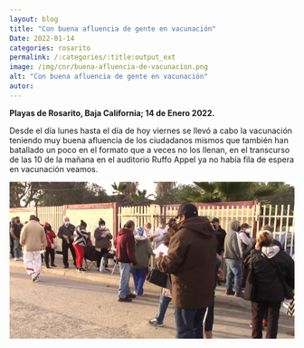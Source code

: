```yaml
---
layout: blog
title: "Con buena afluencia de gente en vacunación"
Date: 2022-01-14
categories: rosarito
permalink: /:categories/:title:output_ext
image: /img/cnr/buena-afluencia-de-vacunacion.png
alt: "Con buena afluencia de gente en vacunación"
autor:
---
```


**Playas de Rosarito, Baja California; 14 de Enero 2022.** 

Desde el día lunes hasta el día de hoy viernes se llevó a cabo la vacunación teniendo muy buena afluencia de los ciudadanos mismos que también han batallado un poco en el formato que a veces no los llenan, en el transcurso de las 10 de la mañana en el auditorio Ruffo Appel ya no había fila de espera en vacunación veamos.

<div id="carouselExampleSlidesOnly" class="carousel slide" data-ride="carousel">
  <div class="carousel-inner">
    <div class="carousel-item active">
       <img class="d-block w-100" src="/img/cnr/buena-afluencia-de-vacunacion.png" loading="lazy"  alt="Con buena afluencia de gente en vacunación">
    </div>
  </div>
</div>